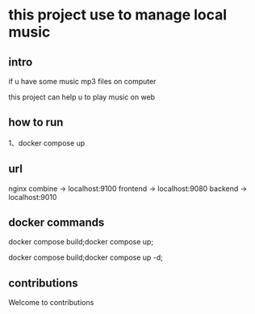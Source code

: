 # this project use to manage local music


## intro


if u have some music mp3 files on computer

this project can help u to play music on web


## how to run 

1、docker compose up


## url

nginx combine -> localhost:9100
frontend -> localhost:9080
backend -> localhost:9010



## docker commands


docker compose build;docker compose up;


docker compose build;docker compose up -d;



## contributions

Welcome to contributions










